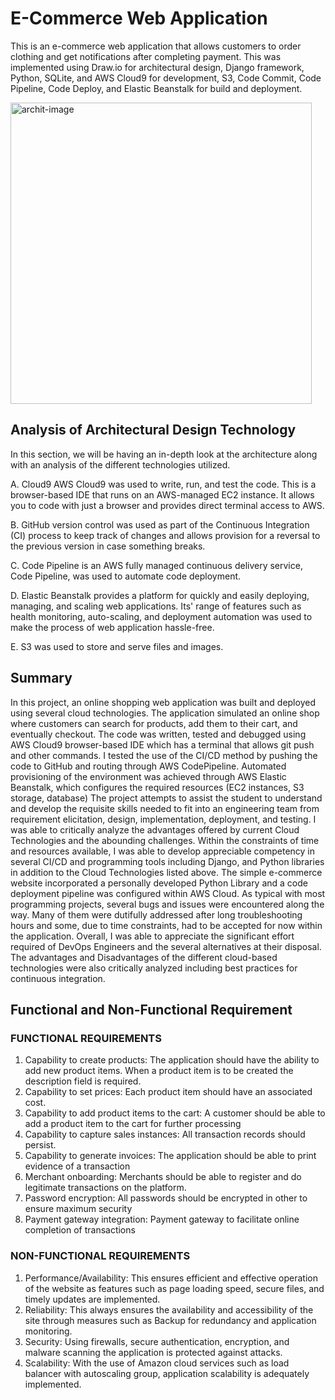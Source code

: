 # E-Commerce Web Application
This is an e-commerce web application that allows customers to order clothing and get notifications after completing payment. This was implemented using Draw.io for architectural design, Django framework, Python, SQLite, and AWS Cloud9 for development, S3, Code Commit, Code Pipeline, Code Deploy, and Elastic Beanstalk for build and deployment.


<img width="482" alt="archit-image" src="https://github.com/Enemini/djangoapp/assets/40358115/8236b6d5-6101-4348-b1f6-0411381bdf0d">

## Analysis of Architectural Design Technology 
In this section, we will be having an in-depth look at the architecture along with an analysis of the different technologies utilized. 

A. Cloud9 AWS Cloud9 was used to write, run, and test the code. This is a browser-based IDE that runs on an AWS-managed EC2 instance. It allows you to code with just a browser and provides direct terminal access to AWS. 

B. GitHub version control was used as part of the Continuous Integration (CI) process to keep track of changes and allows provision for a reversal to the previous version in case something breaks. 

C. Code Pipeline is an AWS fully managed continuous delivery service, Code Pipeline, was used to automate code deployment. 

D. Elastic Beanstalk provides a platform for quickly and easily deploying, managing, and scaling web applications. Its' range of features such as health monitoring, auto-scaling, and deployment automation was used to make the process of web application hassle-free.

E. S3 was used to store and serve files and images.


## Summary
In this project, an online shopping web application was built and deployed using several cloud technologies. The application simulated an online shop where customers can search for products, add them to their cart, and eventually checkout. The code was written, tested and debugged using AWS Cloud9 browser-based IDE which has a terminal that allows git push and other commands. I tested the use of the CI/CD method by pushing the code to GitHub and routing through AWS CodePipeline. Automated provisioning of the environment was achieved through AWS Elastic Beanstalk, which configures the required resources (EC2 instances, S3 storage, database) The project attempts to assist the student to understand and develop the requisite skills needed to fit into an engineering team from requirement elicitation, design, implementation, deployment, and testing. I was able to critically analyze the advantages offered by current Cloud Technologies and the abounding challenges. Within the constraints of time and resources available, I was able to develop appreciable competency in several CI/CD and programming tools including Django, and Python libraries in addition to the Cloud Technologies listed above. The simple e-commerce website incorporated a personally developed Python Library and a code deployment pipeline was configured within AWS Cloud. As typical with most programming projects, several bugs and issues were encountered along the way. Many of them were dutifully addressed after long troubleshooting hours and some, due to time constraints, had to be accepted for now within the application. Overall, I was able to appreciate the significant effort required of DevOps Engineers and the several alternatives at their disposal. The advantages and Disadvantages of the different cloud-based technologies were also critically analyzed including best practices for continuous integration. 

## Functional and Non-Functional Requirement

### FUNCTIONAL REQUIREMENTS 
1) Capability to create products: The application should have the ability to add new product items. When a product item is to be created the description field is required. 
2) Capability to set prices: Each product item should have an associated cost. 
3) Capability to add product items to the cart: A customer should be able to add a product item to the cart for further processing 
4) Capability to capture sales instances: All transaction records should persist. 
5) Capability to generate invoices: The application should be able to print evidence of a transaction
 6) Merchant onboarding: Merchants should be able to register and do legitimate transactions on the platform.
7) Password encryption: All passwords should be encrypted in other to ensure maximum security 
8) Payment gateway integration: Payment gateway to facilitate online completion of transactions 

### NON-FUNCTIONAL REQUIREMENTS 
1) Performance/Availability: This ensures efficient and effective operation of the website as features such as page loading speed, secure files, and timely updates are implemented.
2) Reliability: This always ensures the availability and accessibility of the site through measures such as Backup for redundancy and application monitoring. 
3) Security: Using firewalls, secure authentication, encryption, and malware scanning the application is protected against attacks. 
4) Scalability: With the use of Amazon cloud services such as load balancer with autoscaling group, application scalability is adequately implemented.


